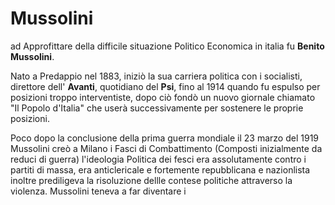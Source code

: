 # Mussolini

ad Approfittare della difficile situazione Politico Economica in italia fu **Benito Mussolini**. 

Nato a Predappio nel 1883, iniziò la sua carriera politica con i socialisti, direttore dell' **Avanti**, quotidiano del **Psi**, fino al 1914 quando fu espulso per posizioni troppo interventiste,
dopo ciò fondò un nuovo giornale chiamato "Il Popolo d'Italia" che userà successivamente per sostenere le proprie posizioni.

Poco dopo la conclusione della prima guerra mondiale il 23 marzo del 1919 Mussolini creò a Milano i Fasci di Combattimento (Composti inizialmente da reduci di guerra)
l'ideologia Politica dei fesci era assolutamente contro i partiti di massa, era anticlericale e fortemente repubblicana e nazionlista inoltre prediligeva la risoluzione dellle contese politiche attraverso la violenza.
Mussolini teneva a far diventare i 
<!--stackedit_data:
eyJoaXN0b3J5IjpbNzkwNzEwOTYyLC0xNjI3ODUwMDcwLC03Nz
Q1ODc3NDYsLTUwMDc4NDQ0NiwxNjkyNjc4MTQ3LC02OTU1MTEw
OTQsMjcwNzQ1NjE0LDEyMjgxOTg4ODIsNzMwOTk4MTE2XX0=
-->